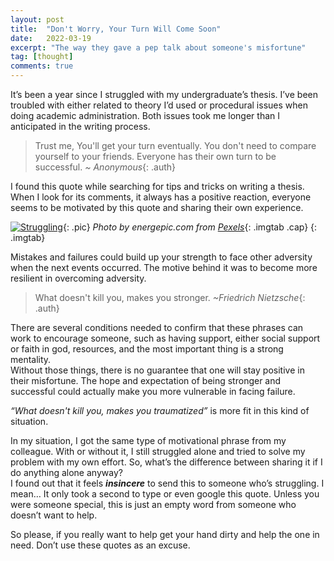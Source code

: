 ```yaml
---
layout: post
title:  "Don't Worry, Your Turn Will Come Soon"
date:   2022-03-19
excerpt: "The way they gave a pep talk about someone's misfortune"
tag: [thought]
comments: true
---
```


It’s been a year since I struggled with my undergraduate’s thesis. I’ve been troubled with either related to theory I’d used or procedural issues when doing academic administration. Both issues took me longer than I anticipated in the writing process. 

> Trust me, You'll get your turn eventually. You don't need to compare yourself to your friends. Everyone has their own turn to be successful.
*~ Anonymous*{: .auth}

I found this quote while searching for tips and tricks on writing a thesis. When I look for its comments, it always has a positive reaction, everyone seems to be motivated by this quote and sharing their own experience.

[![]({{site.url}}/assets/img/post/04_struggle.jpg "Struggling")]({{site.url}}/assets/img/post/04_struggle.jpg "Photo by energepic.com from <a href='https://www.pexels.com/photo/woman-sitting-in-front-of-macbook-313690/'>Pexels</a>"){: .pic}
*Photo by energepic.com from [Pexels](https://www.pexels.com/photo/woman-sitting-in-front-of-macbook-313690/)*{: .imgtab .cap}
{: .imgtab}

Mistakes and failures could build up your strength to face other adversity when the next events occurred. The motive behind it was to become more resilient in overcoming adversity.

> What doesn't kill you, makes you stronger.
*~Friedrich Nietzsche*{: .auth}

There are several conditions needed to confirm that these phrases can work to encourage someone, such as having support, either social support or faith in god, resources, and the most important thing is a strong mentality.\
Without those things, there is no guarantee that one will stay positive in their misfortune. The hope and expectation of being stronger and successful could actually make you more vulnerable in facing failure.

_“What doesn't kill you, makes you traumatized”_ is more fit in this kind of situation.

In my situation, I got the same type of motivational phrase from my colleague. With or without it, I still struggled alone and tried to solve my problem with my own effort. So, what’s the difference between sharing it if I do anything alone anyway?\
I found out that it feels *__insincere__* to send this to someone who’s struggling. I mean… It only took a second to type or even google this quote. Unless you were someone special, this is just an empty word from someone who doesn’t want to help.

So please, if you really want to help get your hand dirty and help the one in need. Don’t use these quotes as an excuse.
